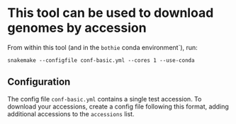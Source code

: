 # This tool can be used to download genomes by accession

From within this tool (and in the `bothie` conda environment`), run:

```
snakemake --configfile conf-basic.yml --cores 1 --use-conda
```

## Configuration

The config file `conf-basic.yml` contains a single test accession. 
To download your accessions, create a config file following this format, 
adding additional accessions to the `accessions` list.


